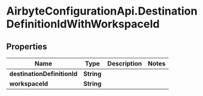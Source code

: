 # AirbyteConfigurationApi.DestinationDefinitionIdWithWorkspaceId

## Properties

Name | Type | Description | Notes
------------ | ------------- | ------------- | -------------
**destinationDefinitionId** | **String** |  | 
**workspaceId** | **String** |  | 


